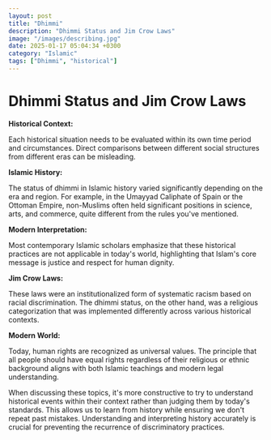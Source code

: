 ```yaml
---
layout: post
title: "Dhimmi"
description: "Dhimmi Status and Jim Crow Laws"
image: "/images/describing.jpg"
date: 2025-01-17 05:04:34 +0300
category: "Islamic"
tags: ["Dhimmi", "historical"]
---
```


Dhimmi Status and Jim Crow Laws
============

 **Historical Context:**
 
  Each historical situation needs to be evaluated within its own time period and circumstances. Direct comparisons between different social structures from different eras can be misleading.

 **Islamic History:** 
 
 The status of dhimmi in Islamic history varied significantly depending on the era and region. For example, in the Umayyad Caliphate of Spain or the Ottoman Empire, non-Muslims often held significant positions in science, arts, and commerce, quite different from the rules you've mentioned.

 **Modern Interpretation:**
 
  Most contemporary Islamic scholars emphasize that these historical practices are not applicable in today's world, highlighting that Islam's core message is justice and respect for human dignity.

 **Jim Crow Laws:** 
 
 These laws were an institutionalized form of systematic racism based on racial discrimination. The dhimmi status, on the other hand, was a religious categorization that was implemented differently across various historical contexts.

 **Modern World:** 
 
 Today, human rights are recognized as universal values. The principle that all people should have equal rights regardless of their religious or ethnic background aligns with both Islamic teachings and modern legal understanding.

When discussing these topics, it's more constructive to try to understand historical events within their context rather than judging them by today's standards. This allows us to learn from history while ensuring we don't repeat past mistakes. Understanding and interpreting history accurately is crucial for preventing the recurrence of discriminatory practices.

 


<script data-goatcounter="https://gg123.goatcounter.com/count"
        async src="//gc.zgo.at/count.js"></script>
